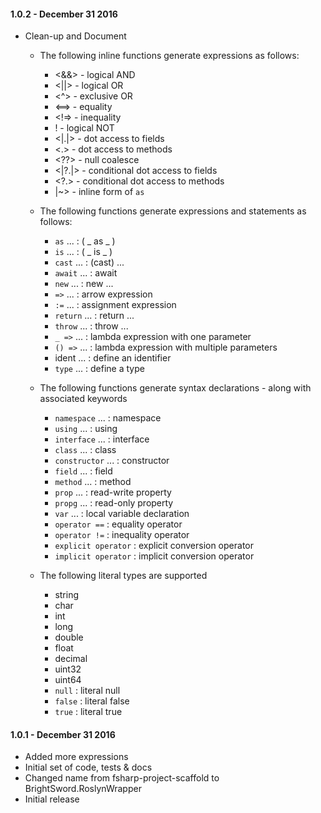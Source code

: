 #### 1.0.2 - December 31 2016
* Clean-up and Document
    * The following inline functions generate expressions as follows:
        * <&&> - logical AND
        * <||> - logical OR
        * <^> - exclusive OR
        * <==> - equality
        * <!=> - inequality
        * ! - logical NOT
        * <|.|> - dot access to fields
        * <.> - dot access to methods
        * <\??> - null coalesce
        * <|?.|> - conditional dot access to fields
        * <\?.> - conditional dot access to methods
        * |~> - inline form of ``as``

    * The following functions generate expressions and statements as follows:
        * ``as`` ... : ( _ as _ )
        * ``is`` ... : ( _ is _ )
        * ``cast`` ... : (cast) ...
        * ``await`` ... : await
        * ``new`` ... : new ...
        * ``=>`` ... : arrow expression
        * ``:=`` ... : assignment expression
        * ``return`` ... : return ...
        * ``throw`` ... : throw ...
        * ``_ =>`` ... : lambda expression with one parameter
        * ``() =>`` ... : lambda expression with multiple parameters
        * ident ... : define an identifier
        * ``type`` ... : define a type

    * The following functions generate syntax declarations - along with associated keywords
        * ``namespace`` ... : namespace
        * ``using`` ... : using
        * ``interface`` ... : interface
        * ``class`` ... : class
        * ``constructor`` ... : constructor
        * ``field`` ... : field
        * ``method`` ... : method
        * ``prop`` ... : read-write property
        * ``propg`` ... : read-only property
        * ``var`` ... : local variable declaration
        * ``operator ==`` : equality operator
        * ``operator !=`` : inequality operator
        * ``explicit operator`` : explicit conversion operator
        * ``implicit operator`` : implicit conversion operator

    * The following literal types are supported
        * string
        * char
        * int
        * long
        * double
        * float
        * decimal
        * uint32
        * uint64
        * ``null`` : literal null
        * ``false`` : literal false
        * ``true`` : literal true

#### 1.0.1 - December 31 2016    
* Added more expressions
* Initial set of code, tests & docs
* Changed name from fsharp-project-scaffold to BrightSword.RoslynWrapper
* Initial release
